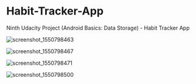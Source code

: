 # Habit-Tracker-App
Ninth Udacity Project (Android Basics: Data Storage) - Habit Tracker App

![screenshot_1550798463](https://user-images.githubusercontent.com/36802522/53213390-9982e080-35fd-11e9-8492-7f0ca709f82c.png)

![screenshot_1550798467](https://user-images.githubusercontent.com/36802522/53213433-c0d9ad80-35fd-11e9-9fd3-7ef107196d6a.png)

![screenshot_1550798471](https://user-images.githubusercontent.com/36802522/53213481-f9798700-35fd-11e9-8da5-77ec3fd5871b.png)

![screenshot_1550798500](https://user-images.githubusercontent.com/36802522/53213533-2cbc1600-35fe-11e9-84a3-88a4e73545e4.png)
